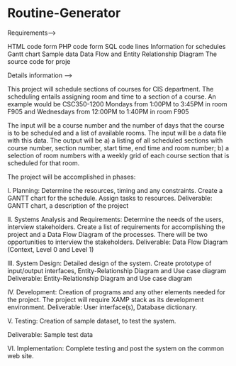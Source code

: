 # Routine-Generator


Requirements-->

HTML code form
PHP code form
SQL code lines
Information for schedules
Gantt chart
Sample data
Data Flow and Entity Relationship Diagram
The source code for proje

Details information -->

This project will schedule sections of courses for CIS department. The scheduling
entails assigning room and time to a section of a course.
An example would be CSC350-1200 Mondays from 1:00PM to 3:45PM in room F905
and Wednesdays from 12:00PM to 1:40PM in room F905

The input will be a course number and the number of days that the course is to be
scheduled and a list of available rooms. The input will be a data file with this data.
The output will be
a) a listing of all scheduled sections with course number, section number,
start time, end time and room number;
b) a selection of room numbers with a weekly grid of each course section
that is scheduled for that room.

The project will be accomplished in phases:

I.  Planning: Determine the resources, timing and any constraints. Create a
GANTT chart for the schedule. Assign tasks to resources.
Deliverable: GANTT chart, a description of the project

II.  Systems Analysis and Requirements: Determine the needs of the users,
interview stakeholders. Create a list of requirements for accomplishing the
project and a Data Flow Diagram of the processes. There will be two
opportunities to interview the stakeholders.
Deliverable: Data Flow Diagram (Context, Level 0 and Level 1)

III.  System Design: Detailed design of the system. Create prototype of
input/output interfaces, Entity-Relationship Diagram and Use case diagram
Deliverable: Entity-Relationship Diagram and Use case diagram

IV. Development: Creation of programs and any other elements needed for
the project. The project will require XAMP stack as its development environment.
Deliverable: User interface(s), Database dictionary.

V. Testing: Creation of sample dataset, to test the system.

Deliverable: Sample test data

VI. Implementation: Complete testing and post the system on the common
web site.

